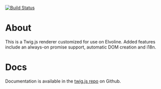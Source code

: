 [![Build Status](https://travis-ci.org/elvoline/twig.svg?branch=master)](https://travis-ci.org/elvoline/twig)

# About

This is a Twig.js renderer customized for use on Elvoline.
Added features include an always-on promise support, automatic DOM creation and i18n.

# Docs

Documentation is available in the [twig.js repo](https://github.com/twigjs/twig.js) on Github.
